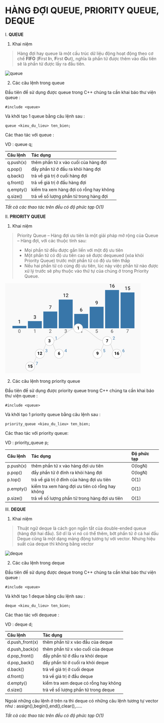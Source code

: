# **HÀNG ĐỢI QUEUE, PRIORITY QUEUE, DEQUE**
I. **QUEUE**

1. Khai niệm 

>Hàng đợi hay queue là một cấu trúc dữ liệu động hoạt động theo cơ chế **FIFO** (**F**irst **I**n, **F**irst **O**ut), nghĩa là phần tử được thêm vào đầu tiên sẽ là phần tử được lấy ra đầu tiên.

![queue](https://happymobile.vn/wp-content/uploads/2021/09/hang-doi-1-730x430.jpg)

2. Các câu lệnh trong queue

Đầu tiên để sử dụng được queue trong C++ chúng ta cần khai báo thư viện queue :

    #include <queue>

Và khởi tạo 1 queue bằng câu lệnh sau :

    queue <kieu_du_lieu> ten_bien;

Các thao tác với queue :

VD : queue <int> q;

| Câu lệnh  |    Tác dụng                            |
|:--------- |:---------------------------------------|
| q.push(x) | thêm phần tử x vào cuối của hàng đợi   |
| q.pop()   | đẩy phần tử ở đầu ra khỏi hàng đợi     |
| q.back()  | trả về giá trị ở cuối hàng đợi         |
| q.front() | trả về giá trị ở đầu hàng đợi          |
| q.empty() | kiểm tra xem hàng đợi có rỗng hay không|
| q.size()  | trả về số lượng phần tử trong hàng đợi |

*Tất cả các thao tác trên đều có độ phức tạp O(1)*

II. **PRIORITY QUEUE**

1. Khai niệm 

>Priority Queue – Hàng đợi ưu tiên là một giải pháp mở rộng của Queue – Hàng đợi, với các thuộc tính sau:
>- Mọi phần tử đều được gắn liền với một độ ưu tiên
>- Một phần tử có độ ưu tiên cao sẽ được dequeued (xóa khỏi Priority Queue) trước một phần tử có độ ưu tiên thấp
>- Nếu hai phần tử có cùng độ ưu tiên, lúc này việc phần tử nào được xử lý trước sẽ phụ thuộc vào thứ tự của chúng ở trong Priority Queue.

![priority_queue](https://raw.githubusercontent.com/dang1412/codetube.vn-articles/main/images/Priority-Queue-Codetube-vn.png)

2. Các câu lệnh trong priority queue

Đầu tiên để sử dụng được priority queue trong C++ chúng ta cần khai báo thư viện queue :

    #include <queue>

Và khởi tạo 1 priority queue bằng câu lệnh sau :

    priority_queue <kieu_du_lieu> ten_bien;

Các thao tác với priority queue:

VD : priority_queue <int> p;

| Câu lệnh  |    Tác dụng                                    | Độ phức tạp |
|:--------- |:-----------------------------------------------|:------------|
| p.push(x) | thêm phần tử x vào hàng đợi ưu tiên            |   O(logN)   |
| p.pop()   | đẩy phần tử ở đỉnh ra khỏi hàng đợi            |   O(logN)   |
| p.top()   | trả về giá trị ở đỉnh của hàng đợi ưu tiên     |    O(1)     |
| p.empty() | kiểm tra xem hàng đợi ưu tiên có rỗng hay không|    O(1)     |
| p.size()  | trả về số lượng phần tử trong hàng đợi ưu tiên |    O(1)     |

III. **DEQUE**

1. Khai niệm 

>Thuật ngữ deque là cách gọn ngắn tắt của double-ended queue (hàng đợi hai đầu). Sở dĩ là vì nó có thể thêm, bớt phần tử ở cả hai đầu
>Deque cũng là một dạng mảng động tương tự với vector.
>Nhưng hiệu suất của deque thì không bằng vector

![deque](https://i.imgur.com/0f5hQR9.png)

2. Các câu lệnh trong deque

Đầu tiên để sử dụng được deque trong C++ chúng ta cần khai báo thư viện queue :

    #include <queue>

Và khởi tạo 1 deque bằng câu lệnh sau :

    deque <kieu_du_lieu> ten_bien;

Các thao tác với dequeue :

VD : deque <int> d;

| Câu lệnh        |    Tác dụng                            |
|:----------------|:---------------------------------------|
| d.push_front(x) | thêm phần tử x vào đầu của deque       |
| d.push_back(x)  | thêm phần tử x vào cuối của deque      |
| d.pop_front()   | đẩy phần tử ở đầu ra khỏi deque        |
| d.pop_back()    | đẩy phần tử ở cuối ra khỏi deque       |
| d.back()        | trả về giá trị ở cuối deque            |
| d.front()       | trả về giá trị ở đầu deque             |
| d.empty()       | kiểm tra xem deque có rỗng hay không   |
| d.size()        | trả về số lượng phần tử trong deque    |

Ngoài những câu lệnh ở trên ra thì deque có những câu lệnh tương tự vector như : assign(),begin(),end(),clear(),..... 

*Tất cả các thao tác trên đều có độ phức tạp O(1)*
